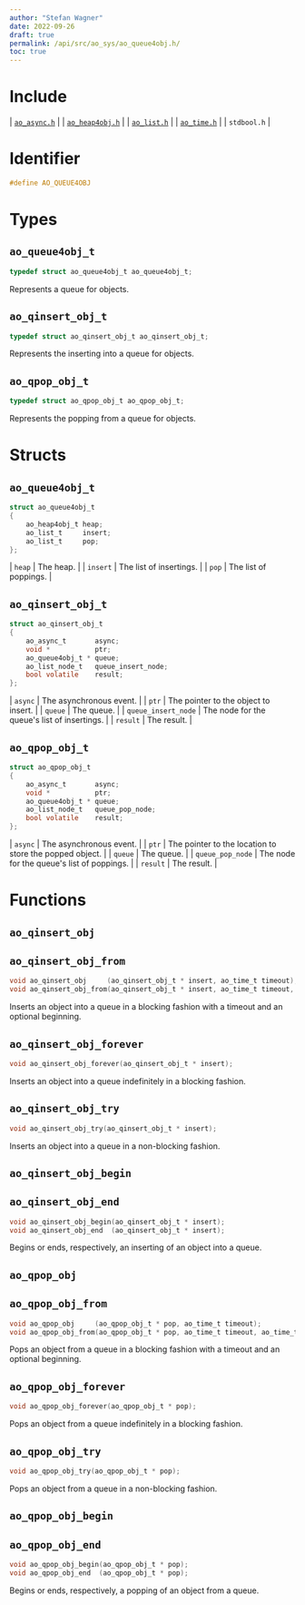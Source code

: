 ```yaml
---
author: "Stefan Wagner"
date: 2022-09-26
draft: true
permalink: /api/src/ao_sys/ao_queue4obj.h/
toc: true
---
```


# Include

| [`ao_async.h`](ao_async.h.md) |
| [`ao_heap4obj.h`](../ao/ao_heap4obj.h.md) |
| [`ao_list.h`](../ao/ao_list.h.md) |
| [`ao_time.h`](ao_time.h.md) |
| `stdbool.h` |

# Identifier

```c
#define AO_QUEUE4OBJ
```

# Types

## `ao_queue4obj_t`

```c
typedef struct ao_queue4obj_t ao_queue4obj_t;
```

Represents a queue for objects.

## `ao_qinsert_obj_t`

```c
typedef struct ao_qinsert_obj_t ao_qinsert_obj_t;
```

Represents the inserting into a queue for objects.

## `ao_qpop_obj_t`

```c
typedef struct ao_qpop_obj_t ao_qpop_obj_t;
```

Represents the popping from a queue for objects.

# Structs

## `ao_queue4obj_t`

```c
struct ao_queue4obj_t
{
    ao_heap4obj_t heap;
    ao_list_t     insert;
    ao_list_t     pop;
};
```

| `heap` | The heap. |
| `insert` | The list of insertings. |
| `pop` | The list of poppings. |

## `ao_qinsert_obj_t`

```c
struct ao_qinsert_obj_t
{
    ao_async_t       async;
    void *           ptr;
    ao_queue4obj_t * queue;
    ao_list_node_t   queue_insert_node;
    bool volatile    result;
};
```

| `async` | The asynchronous event. |
| `ptr` | The pointer to the object to insert. |
| `queue` | The queue. |
| `queue_insert_node` | The node for the queue's list of insertings. |
| `result` | The result. |

## `ao_qpop_obj_t`

```c
struct ao_qpop_obj_t
{
    ao_async_t       async;
    void *           ptr;
    ao_queue4obj_t * queue;
    ao_list_node_t   queue_pop_node;
    bool volatile    result;
};
```

| `async` | The asynchronous event. |
| `ptr` | The pointer to the location to store the popped object. |
| `queue` | The queue. |
| `queue_pop_node` | The node for the queue's list of poppings. |
| `result` | The result. |

# Functions

## `ao_qinsert_obj`
## `ao_qinsert_obj_from`

```c
void ao_qinsert_obj     (ao_qinsert_obj_t * insert, ao_time_t timeout);
void ao_qinsert_obj_from(ao_qinsert_obj_t * insert, ao_time_t timeout, ao_time_t beginning);
```

Inserts an object into a queue in a blocking fashion with a timeout and an optional beginning.

## `ao_qinsert_obj_forever`

```c
void ao_qinsert_obj_forever(ao_qinsert_obj_t * insert);
```

Inserts an object into a queue indefinitely in a blocking fashion.

## `ao_qinsert_obj_try`

```c
void ao_qinsert_obj_try(ao_qinsert_obj_t * insert);
```

Inserts an object into a queue in a non-blocking fashion.

## `ao_qinsert_obj_begin`
## `ao_qinsert_obj_end`

```c
void ao_qinsert_obj_begin(ao_qinsert_obj_t * insert);
void ao_qinsert_obj_end  (ao_qinsert_obj_t * insert);
```

Begins or ends, respectively, an inserting of an object into a queue.

## `ao_qpop_obj`
## `ao_qpop_obj_from`

```c
void ao_qpop_obj     (ao_qpop_obj_t * pop, ao_time_t timeout);
void ao_qpop_obj_from(ao_qpop_obj_t * pop, ao_time_t timeout, ao_time_t beginning);
```

Pops an object from a queue in a blocking fashion with a timeout and an optional beginning.

## `ao_qpop_obj_forever`

```c
void ao_qpop_obj_forever(ao_qpop_obj_t * pop);
```

Pops an object from a queue indefinitely in a blocking fashion.

## `ao_qpop_obj_try`

```c
void ao_qpop_obj_try(ao_qpop_obj_t * pop);
```

Pops an object from a queue in a non-blocking fashion.

## `ao_qpop_obj_begin`
## `ao_qpop_obj_end`

```c
void ao_qpop_obj_begin(ao_qpop_obj_t * pop);
void ao_qpop_obj_end  (ao_qpop_obj_t * pop);
```

Begins or ends, respectively, a popping of an object from a queue.
